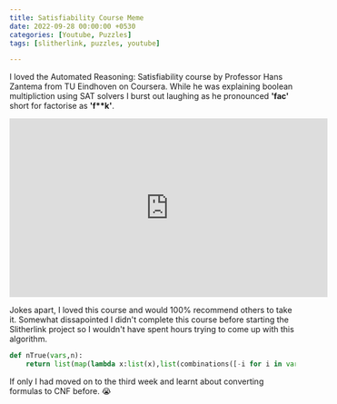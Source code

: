 ```yaml
---
title: Satisfiability Course Meme
date: 2022-09-28 00:00:00 +0530
categories: [Youtube, Puzzles]
tags: [slitherlink, puzzles, youtube]

---
```


I loved the Automated Reasoning: Satisfiability course by Professor Hans Zantema from TU Eindhoven on Coursera. While he was explaining boolean multipliction using SAT solvers I burst out laughing as he pronounced **'fac'** short for factorise as **'f\*\*k'**.

<iframe width="560" height="315" src="https://www.youtube.com/embed/i4jNA3BzVA0" title="YouTube video player" frameborder="0" allow="accelerometer; autoplay; clipboard-write; encrypted-media; gyroscope; picture-in-picture" allowfullscreen></iframe>

Jokes apart, I loved this course and would 100% recommend others to take it. Somewhat dissapointed I didn't complete this course before starting the Slitherlink project so I wouldn't have spent hours trying to come up with this algorithm.

```python
def nTrue(vars,n):
    return list(map(lambda x:list(x),list(combinations([-i for i in vars],n+1))))+list(map(lambda x:list(x),list(combinations(vars,len(vars)+1-n))))
```

 If only I had moved on to the third week and learnt about converting formulas to CNF before. 😭
